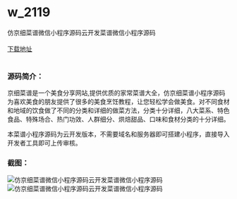 # w_2119
仿京细菜谱微信小程序源码云开发菜谱微信小程序源码
<br/></br>
[下载地址](https://www.uuid2.com/2119.html "下载地址")
<br/></br>
<h3>源码简介：</h3>
<p>京细菜谱是一个美食分享网站,提供优质的家常菜谱大全，仿京细菜谱小程序源码为喜欢美食的朋友提供了很多的美食烹饪教程，让您轻松学会做美食。对不同食材和地域的饮食做了不同的分类和详细的做菜方法，分类十分详细，八大菜系、特色食品、特殊场合、热门功效、人群细分、烘焙甜品、口味和食材分类的十分详细。<p>
<p>本菜谱小程序源码为云开发版本，不需要域名和服务器即可搭建小程序，直接导入开发者工具即可上传审核。<p>
<h3>截图：</h3>
<img src="https://www.uuid2.com/wp-content/uploads/img/202205/5905729940.png" alt="仿京细菜谱微信小程序源码云开发菜谱微信小程序源码"><img src="https://www.uuid2.com/wp-content/uploads/img/202205/5905729998.png" alt="仿京细菜谱微信小程序源码云开发菜谱微信小程序源码">
